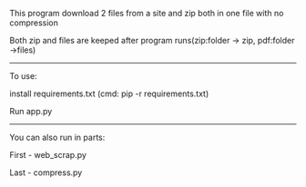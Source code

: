 This program download 2 files from a site and zip both in one file with no compression

Both zip and files are keeped after program runs(zip:folder -> zip, pdf:folder ->files)

------------------------------------------------------------------------------------------------

To use:

install requirements.txt (cmd:  pip -r requirements.txt)

Run app.py

------------------------------------------------------------------------------------------------

You can also run in parts:

First - web_scrap.py

Last - compress.py


